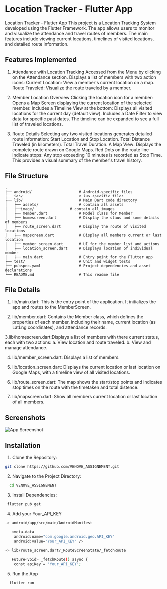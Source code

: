 
# Location Tracker - Flutter App

Location Tracker - Flutter App
This project is a Location Tracking System developed using the Flutter Framework. The app allows users to monitor and visualize the attendance and travel routes of members. The main features include viewing current locations, timelines of visited locations, and detailed route information.

## Features Implemented
1. Attendance with Location Tracking
Accessed from the Menu by clicking on the Attendance section.
Displays a list of members with two action icons:
Current Location: View a member's current location on a map.
Route Traveled: Visualize the route traveled by a member.

2. Member Location Overview
Clicking the location icon for a member:
Opens a Map Screen displaying the current location of the selected member.
Includes a Timeline View at the bottom:
Displays all visited locations for the current day (default view).
Includes a Date Filter to view data for specific past dates.
The timeline can be expanded to see a full list of traveled locations.

3. Route Details
Selecting any two visited locations generates detailed route information:
Start Location and Stop Location.
Total Distance Traveled (in kilometers).
Total Travel Duration.
A Map View:
Displays the complete route drawn on Google Maps.
Red Dots on the route line indicate stops:
Any stop exceeding 10 minutes is recorded as Stop Time.
This provides a visual summary of the member's travel history.

## File Structure
```
.
├── android/                     # Android-specific files
├── ios/                         # iOS-specific files
├── lib/                         # Main Dart code directory
│   ├── assets/                  # contain all assets
|	├──image/                # contain all images
│   ├── member.dart              # Model class for Member
│   ├── homescreen.dart          # Display the staus and some details of members
│   ├── route_screen.dart        # Display the route of visited locations
│   ├── mapscreen.dart           # Display all members current or last location
│   ├── member_screen.dart       # UI for the member list and actions
│   ├── location_screen.dart     # Displays location of individual member
│   ├── main.dart                # Entry point for the Flutter app
├── test/                        # Unit and widget tests
├── pubspec.yaml                 # Project dependencies and asset declarations
└── README.md                    # This readme file
```
## File Details
1. lib/main.dart: This is the entry point of the application. It initializes the app and routes to the MemberScreen.

2. lib/member.dart: Contains the Member class, which defines the properties of each member, including their name, current location (as LatLng coordinates), and attendance 
   records.
   
3.lib/homescreen.dart:Displays a list of members with there current status, each with two actions:
    a. View location and route traveled.
    b. View and manage attendance.
   
4. lib/member_screen.dart: Displays a list of members.
   
5. lib/location_screen.dart: Displays the current location or last location on Google Maps, with a timeline view of all visited locations.
   
6. lib/route_screen.dart: The map shows the start/stop points and indicates stop times on the route with the timetaken and total distence.
   
7. lib/mapscreen.dart: Show all members current location or last location of all members.

## Screenshots

![App Screenshot](https://via.placeholder.com/468x300?text=App+Screenshot+Here)


## Installation

1. Clone the Repository:


```bash
git clone https://github.com/VENOVE_ASSIGNEMENT.git

```
2. Navigate to the Project Directory:


```bash
  cd VENOVE_ASSIGNEMENT
```

3. Install Dependencies:
```bash
 flutter pub get
```

4. Add your Your_API_KEY 
```bash
-> android/app/src/main/AndroidManifest
 
   <meta-data
    android:name="com.google.android.geo.API_KEY"
    android:value="Your_API_KEY" />

-> lib/route_screen.dart/_RouteScreenState/_fetchRoute

   Future<void> _fetchRoute() async {
    const apiKey = 'Your_API_KEY';   

``` 

5. Run the App
```bash
  flutter run

```
    